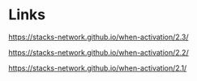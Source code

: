 # Links

https://stacks-network.github.io/when-activation/2.3/

https://stacks-network.github.io/when-activation/2.2/

https://stacks-network.github.io/when-activation/2.1/
